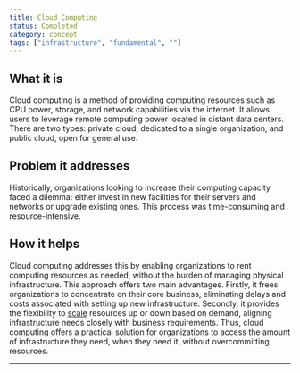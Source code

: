 ```yaml
---
title: Cloud Computing
status: Completed
category: concept
tags: ["infrastructure", "fundamental", ""]
---
```


## What it is

Cloud computing is a method of providing computing resources such as CPU power, storage, and network capabilities via the internet. It allows users to leverage remote computing power located in distant data centers. There are two types: private cloud, dedicated to a single organization, and public cloud, open for general use.

## Problem it addresses

Historically, organizations looking to increase their computing capacity faced a dilemma: either invest in new facilities for their servers and networks or upgrade existing ones. This process was time-consuming and resource-intensive.

## How it helps

Cloud computing addresses this by enabling organizations to rent computing resources as needed, without the burden of managing physical infrastructure. This approach offers two main advantages. Firstly, it frees organizations to concentrate on their core business, eliminating delays and costs associated with setting up new infrastructure. Secondly, it provides the flexibility to [scale](/scalability/) resources up or down based on demand, aligning infrastructure needs closely with business requirements. Thus, cloud computing offers a practical solution for organizations to access the amount of infrastructure they need, when they need it, without overcommitting resources.

---

